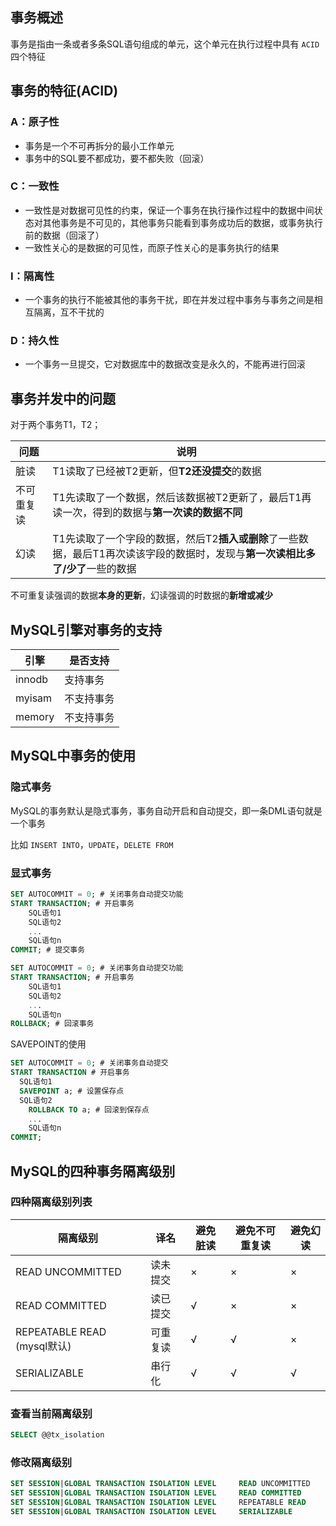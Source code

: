 ## 事务概述

事务是指由一条或者多条SQL语句组成的单元，这个单元在执行过程中具有 `ACID` 四个特征



## 事务的特征(ACID)

### A：原子性

* 事务是一个不可再拆分的最小工作单元
* 事务中的SQL要不都成功，要不都失败（回滚）

### C：一致性

* 一致性是对数据可见性的约束，保证一个事务在执行操作过程中的数据中间状态对其他事务是不可见的，其他事务只能看到事务成功后的数据，或事务执行前的数据（回滚了）
* 一致性关心的是数据的可见性，而原子性关心的是事务执行的结果

### I：隔离性

* 一个事务的执行不能被其他的事务干扰，即在并发过程中事务与事务之间是相互隔离，互不干扰的

### D：持久性

* 一个事务一旦提交，它对数据库中的数据改变是永久的，不能再进行回滚



## 事务并发中的问题

对于两个事务T1，T2；

| 问题       | 说明                                                         |
| ---------- | ------------------------------------------------------------ |
| 脏读       | T1读取了已经被T2更新，但**T2还没提交**的数据                 |
| 不可重复读 | T1先读取了一个数据，然后该数据被T2更新了，最后T1再读一次，得到的数据与**第一次读的数据不同** |
| 幻读       | T1先读取了一个字段的数据，然后T2**插入或删除**了一些数据，最后T1再次读该字段的数据时，发现与**第一次读相比多了/少了**一些的数据 |

不可重复读强调的数据**本身的更新**，幻读强调的时数据的**新增或减少**



## MySQL引擎对事务的支持

| 引擎   | 是否支持   |
| ------ | ---------- |
| innodb | 支持事务   |
| myisam | 不支持事务 |
| memory | 不支持事务 |



## MySQL中事务的使用

### 隐式事务

MySQL的事务默认是隐式事务，事务自动开启和自动提交，即一条DML语句就是一个事务

比如 `INSERT INTO`，`UPDATE`，`DELETE FROM`

### 显式事务

```sql
SET AUTOCOMMIT = 0; # 关闭事务自动提交功能
START TRANSACTION; # 开启事务
    SQL语句1
    SQL语句2
    ...
    SQL语句n
COMMIT; # 提交事务

SET AUTOCOMMIT = 0; # 关闭事务自动提交功能
START TRANSACTION; # 开启事务
    SQL语句1
    SQL语句2
    ...
    SQL语句n
ROLLBACK; # 回滚事务
```

SAVEPOINT的使用

```sql
SET AUTOCOMMIT = 0; # 关闭事务自动提交
START TRANSACTION # 开启事务
  SQL语句1
  SAVEPOINT a; # 设置保存点
  SQL语句2
    ROLLBACK TO a; # 回滚到保存点
    ...
    SQL语句n
COMMIT;
```



## MySQL的四种事务隔离级别

### 四种隔离级别列表

| 隔离级别                    | 译名     | 避免脏读 | 避免不可重复读 | 避免幻读 |
| --------------------------- | -------- | -------- | -------------- | -------- |
| READ UNCOMMITTED            | 读未提交 | ×        | ×              | ×        |
| READ COMMITTED              | 读已提交 | √        | ×              | ×        |
| REPEATABLE READ (mysql默认) | 可重复读 | √        | √              | ×        |
| SERIALIZABLE                | 串行化   | √        | √              | √        |

### 查看当前隔离级别

```sql
SELECT @@tx_isolation
```

### 修改隔离级别

```sql
SET SESSION|GLOBAL TRANSACTION ISOLATION LEVEL     READ UNCOMMITTED
SET SESSION|GLOBAL TRANSACTION ISOLATION LEVEL     READ COMMITTED
SET SESSION|GLOBAL TRANSACTION ISOLATION LEVEL     REPEATABLE READ
SET SESSION|GLOBAL TRANSACTION ISOLATION LEVEL     SERIALIZABLE
```

